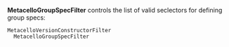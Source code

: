 **MetacelloGroupSpecFilter** controls the list of valid seclectors for defining group specs:

```
MetacelloVersionConstructorFilter
  MetacelloGroupSpecFilter
```